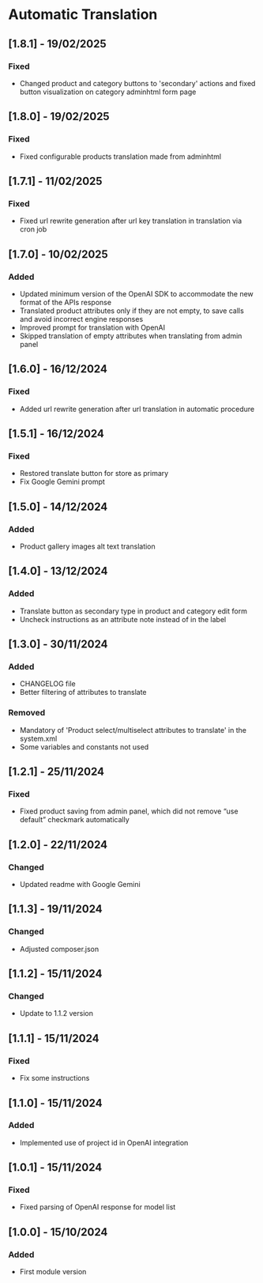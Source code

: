 # Automatic Translation
## [1.8.1] - 19/02/2025
### Fixed
- Changed product and category buttons to 'secondary' actions and fixed button visualization on category adminhtml form page

## [1.8.0] - 19/02/2025
### Fixed
- Fixed configurable products translation made from adminhtml

## [1.7.1] - 11/02/2025
### Fixed
- Fixed url rewrite generation after url key translation in translation via cron job

## [1.7.0] - 10/02/2025
### Added
- Updated minimum version of the OpenAI SDK to accommodate the new format of the APIs response
- Translated product attributes only if they are not empty, to save calls and avoid incorrect engine responses
- Improved prompt for translation with OpenAI 
- Skipped translation of empty attributes when translating from admin panel

## [1.6.0] - 16/12/2024
### Fixed
- Added url rewrite generation after url translation in automatic procedure

## [1.5.1] - 16/12/2024
### Fixed
- Restored translate button for store as primary
- Fix Google Gemini prompt

## [1.5.0] - 14/12/2024
### Added
- Product gallery images alt text translation

## [1.4.0] - 13/12/2024
### Added
- Translate button as secondary type in product and category edit form
- Uncheck instructions as an attribute note instead of in the label

## [1.3.0] - 30/11/2024
### Added
- CHANGELOG file
- Better filtering of attributes to translate

### Removed
- Mandatory of 'Product select/multiselect attributes to translate' in the system.xml
- Some variables and constants not used

## [1.2.1] - 25/11/2024
### Fixed
- Fixed product saving from admin panel, which did not remove “use default” checkmark automatically

## [1.2.0] - 22/11/2024
### Changed
- Updated readme with Google Gemini

## [1.1.3] - 19/11/2024
### Changed
- Adjusted composer.json

## [1.1.2] - 15/11/2024
### Changed
- Update to 1.1.2 version

## [1.1.1] - 15/11/2024
### Fixed
- Fix some instructions

## [1.1.0] - 15/11/2024
### Added
- Implemented use of project id in OpenAI integration

## [1.0.1] - 15/11/2024
### Fixed
- Fixed parsing of OpenAI response for model list

## [1.0.0] - 15/10/2024
### Added
- First module version
